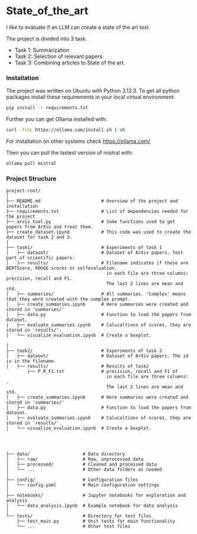 # State_of_the_art
I like to evaluate if an LLM can create a state of the art text.

The project is divided into 3 task. 
- Task 1: Summarization
- Task 2: Selection of relevant papers
- Task 3: Combining articles to State of the art.


### Installation
The project was written on Ubuntu with Python 3.12.3.
To get all python packages install these requirements in your local virtual environment:

```bash
pip install -r requirements.txt
```

Further you can get Ollama installed with:

```bash
curl -fsSL https://ollama.com/install.sh | sh
```
For installation on other systems check https://ollama.com/

Then you can pull the lastest version of mistral with:

```bash
ollama pull mistral
```

### Project Structure

```plaintext
project-root/
│
├── README.md                       # Overview of the project and installation
├── requirements.txt                # List of dependencies needed for the project
├── arxiv_tool.py                   # Some functions used to get papers from ArXiv and treat them.
├── create_dataset.ipynd            # This code was used to create the dataset for task 2 and 3.
|
├── task1/                          # Experiments of task 1
│   ├── dataset/                    # Dataset of ArXiv papers. Test part of scientific papers.
│   ├── results/                    # Filename indicates if these are BERTScore, ROUGE scores or selfevaluation.
                                      in each file are three columns: precision, recall and F1.
                                      The last 2 lines are mean and std.
│   ├── summaries/                  # All summaries. 'Complex' means that they were created with the complex prompt.
│   ├── create_summaries.ipynb      # Here summaries were created and stored in 'summaries/'
│   ├── data.py                     # Function to load the papers from dataset.
│   ├── evaluate_summaries.ipynb    # Calucaltions of scores, they are stored in 'results/'.
│   └── visualize_evaluation.ipynb  # Create a boxplot. 

|
├── task2/                          # Experiments of task 2
│   ├── dataset/                    # Dataset of ArXiv papers. The id is in the filename.
│   ├── results/                    # Results of task2
        ├── P_R_F1.txt              # precision, recall and F1 of
                                      in each file are three columns: .
                                      The last 2 lines are mean and std.
│   ├── create_summaries.ipynb      # Here summaries were created and stored in 'summaries/'
│   ├── data.py                     # Function to load the papers from dataset.
│   ├── evaluate_summaries.ipynb    # Calucaltions of scores, they are stored in 'results/'.
│   └── visualize_evaluation.ipynb  # Create a boxplot. 




├── data/                    # Data directory
│   ├── raw/                 # Raw, unprocessed data
│   ├── processed/           # Cleaned and processed data
│   └── ...                  # Other data folders as needed
│
├── config/                  # Configuration files
│   └── config.yaml          # Main configuration settings
│
├── notebooks/               # Jupyter notebooks for exploration and analysis
│   └── data_analysis.ipynb  # Example notebook for data analysis
│
└── tests/                   # Directory for test files
    ├── test_main.py         # Unit tests for main functionality
    └── ...                  # Other test files
